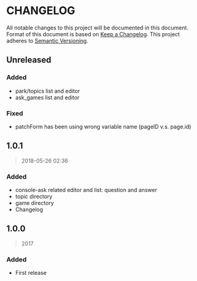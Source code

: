# CHANGELOG
All notable changes to this project will be documented in this document. Format of this document is based on [Keep a Changelog](http://keepachangelog.com/en/1.0.0/). This project adheres to [Semantic Versioning](http://semver.org/spec/v2.0.0.html).

## Unreleased

### Added
- park/topics list and editor
- ask_games list and editor

### Fixed
- patchForm has been using wrong variable name (pageID v.s. page.id)

## 1.0.1
> 2018-05-26 02:36

### Added
- console-ask related editor and list: question and answer
- topic directory
- game directory
- Changelog

## 1.0.0
> 2017

### Added
- First release
